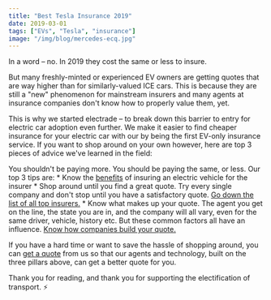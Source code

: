 ```yaml
---
title: "Best Tesla Insurance 2019"
date: 2019-03-01
tags: ["EVs", "Tesla", "insurance"]
image: "/img/blog/mercedes-ecq.jpg"
---
```


In a word – no. In 2019 they cost the same or less to insure. 

But many freshly-minted or experienced EV owners are getting quotes that are way higher than for similarly-valued ICE cars. This is because they are still a "new" phenomenon for mainstream insurers and many agents at insurance companies don't know how to properly value them, yet. 

This is why we started electrade – to break down this barrier to entry for electric car adoption even further. We make it easier to find cheaper insurance for your electric car with our by being the first EV-only insurance service. If you want to shop around on your own however, here are top 3 pieces of advice we've learned in the field:

You shouldn't be paying more. You should be paying the same, or less. Our top 3 tips are:
    * Know the [benefits](https://electrade.app/blog/why-electric-vehicle-insurance/) of insuring an electric vehicle for the insurer
    * Shop around until you find a great quote. Try every single company and don't stop until you have a satisfactory quote.  [Go down the list of all top insurers.](https://electrade.app/Best-Electric-Car-Insurance-Companies-in-2019)
    * Know what makes up your quote. The agent you get on the line, the state you are in, and the company will all vary, even for the same driver, vehicle, history etc. But these common factors all have an influence. [Know how companies build your quote.](https://electrade.app/blog/how-insurance-companies-price-electric-car-insurance/)
    
If you have a hard time or want to save the hassle of shopping around, you can [get a quote](https://electrade.app/quote) from us so that our agents and technology, built on the three pillars above, can get a better quote for you. 

Thank you for reading, and thank you for supporting the electification of transport. ⚡️